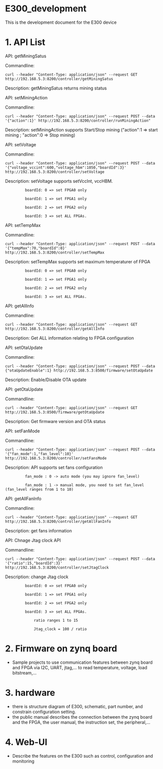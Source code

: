 # E300_development
This is the development document for the E300 device

# 1. API List
API: getMiningSatus

Commandline:

	curl --header "Content-Type: application/json" --request GET http://192.168.5.3:8200/controller/getMiningSatus
 
Description: getMiningSatus returns mining status


API: setMiningAction

Commandline:

	curl --header "Content-Type: application/json" --request POST --data '{"action":1}' http://192.168.5.3:8200/controller/runMiningAction"
 
Description: setMiningAction supports Start/Stop mining ("action":1 => start mining ; "action":0 => Stop mining)

API: setVoltage

Commandline:

	curl --header "Content-Type: application/json" --request POST --data '{"voltage_vccint":600,"voltage_hbm":1050,"boardId":3}' http://192.168.5.3:8200/controller/setVoltage
 
Description: setVoltage supports setVccInt, vccHBM. 

			 boardId: 0 => set FPGA0 only
    
			 boardId: 1 => set FPGA1 only
    
			 boardId: 2 => set FPGA2 only
    
			 boardId: 3 => set ALL FPGAs.

API: setTempMax 

Commandline: 

	curl --header "Content-Type: application/json" --request POST --data '{"tempMax":70,"boardId":0}' http://192.168.5.3:8200/controller/setTempMax
 
Description: setTempMax supports set maximum temperaturer of FPGA

 			 boardId: 0 => set FPGA0 only
     
			 boardId: 1 => set FPGA1 only
    
			 boardId: 2 => set FPGA2 only
    
			 boardId: 3 => set ALL FPGAs.

API: getAllInfo

Commandline:

	curl --header "Content-Type: application/json" --request GET http://192.168.5.3:8200/controller/getAllInfo
 
Description: Get ALL information relating to FPGA configuration


API: setOtaUpdate

Commandline:

	curl --header "Content-Type: application/json" --request POST --data {"otaUpdateEnable":1} http://192.168.5.3:8500/firmware/setOtaUpdate
 
Description: Enable/Disable OTA update


API: getOtaUpdate

Commandline:

 	curl --header "Content-Type: application/json" --request GET http://192.168.5.3:8500/firmware/getOtaUpdate
  
Description: Get firmware version and OTA status

 
API: setFanMode

Commandline:

	curl --header "Content-Type: application/json" --request POST --data '{"fan_mode":1,"fan_level":10}' http://192.168.5.3:8200/controller/setFansMode
 
Description: API supports set fans configuration 

			 fan_mode : 0 -> auto mode (you may ignore fan_level)
    
			 fan_mode : 1 -> manual mode, you need to set fan_level (fan_level ranges from 1 to 10)


API: getAllFanInfo

Commandline:

	curl --header "Content-Type: application/json" --request GET http://192.168.5.3:8200/controller/getAllFanInfo
 
Description: get fans information

API: Chnage Jtag clock API

Commandline:

	curl --header "Content-Type: application/json" --request POST --data '{"ratio":15,"boardId":3}' http://192.168.5.3:8200/controller/setJtagClock
 
Description: change Jtag clock

 			 boardId: 0 => set FPGA0 only
     
			 boardId: 1 => set FPGA1 only
    
			 boardId: 2 => set FPGA2 only
    
			 boardId: 3 => set ALL FPGAs.

    			 ratio ranges 1 to 15
	
       			 Jtag_clock = 100 / ratio


# 2. Firmware on zynq board
- Sample projects to use communication features between zynq board and FPGA via I2C, UART, jtag,... to read temperature, voltage, load bitstream,...
# 3. hardware
- there is structure diagram of E300, schematic, part number, and constrain configuration setting.
- the public manual describes the connection between the zynq board and the FPGA, the user manual, the instruction set, the peripheral,...

# 4. Web-UI
- Describe the features on the E300 such as control, configuration and monitoring

